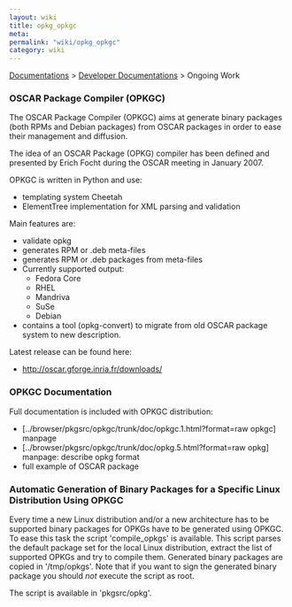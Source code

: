 ```yaml
---
layout: wiki
title: opkg_opkgc
meta: 
permalink: "wiki/opkg_opkgc"
category: wiki
---
```

<!-- Name: opkg_opkgc -->
<!-- Version: 6 -->
<!-- Author: bli -->
[Documentations](Document) > [Developer Documentations](DevelDocs) > Ongoing Work

### OSCAR Package Compiler (OPKGC)

The OSCAR Package Compiler (OPKGC) aims at generate binary packages (both RPMs and Debian packages) from OSCAR packages
in order to ease their management and diffusion.

The idea of an OSCAR Package (OPKG) compiler has been defined and presented by Erich Focht during the OSCAR meeting in January 2007.

OPKGC is written in Python and use:

 * templating system Cheetah
 * ElementTree implementation for XML parsing and validation

Main features are:

 * validate opkg
 * generates RPM or .deb meta-files
 * generates RPM or .deb packages from meta-files
 * Currently supported output:
   * Fedora Core
   * RHEL
   * Mandriva
   * SuSe
   * Debian
 * contains a tool (opkg-convert) to migrate from old OSCAR package system to new description.

Latest release can be found here:

 * http://oscar.gforge.inria.fr/downloads/

### OPKGC Documentation

Full documentation is included with OPKGC distribution:

 * [../browser/pkgsrc/opkgc/trunk/doc/opkgc.1.html?format=raw opkgc] manpage
 * [../browser/pkgsrc/opkgc/trunk/doc/opkg.5.html?format=raw opkg] manpage: describe opkg format
 * full example of OSCAR package

### Automatic Generation of Binary Packages for a Specific Linux Distribution Using OPKGC

Every time a new Linux distribution and/or a new architecture has to be supported binary packages for OPKGs have to be generated using OPKGC. To ease this task the script 'compile_opkgs' is available. This script parses the default package set for the local Linux distribution, extract the list of supported OPKGs and try to compile them.
Generated binary packages are copied in '/tmp/opkgs'. Note that if you want to sign the generated binary package you should _not_ execute the script as root.

The script is available in 'pkgsrc/opkg'.
